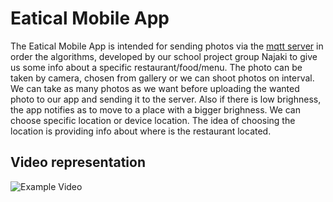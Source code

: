 # Eatical Mobile App

The Eatical Mobile App is intended for sending photos via the [mqtt server](https://github.com/StefanSrnjakov/eatical-mqtt-server) in order the algorithms, developed by our school project group Najaki to give us some info about a specific restaurant/food/menu. The photo can be taken by camera, chosen from gallery or we can shoot photos on interval. We can take as many photos as we want before uploading the wanted photo to our app and sending it to the server. Also if there is low brighness, the app notifies as to move to a place with a bigger brighness. We can choose specific location or device location. The idea of choosing the location is providing info about where is the restaurant located.

## Video representation

![Example Video](./eatical_mobile/video.gif)
